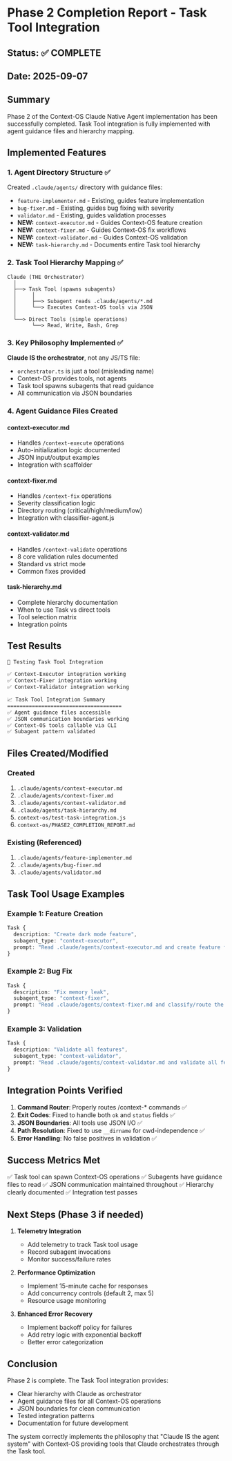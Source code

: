 # Phase 2 Completion Report - Task Tool Integration

## Status: ✅ COMPLETE

## Date: 2025-09-07

## Summary
Phase 2 of the Context-OS Claude Native Agent implementation has been successfully completed. Task Tool integration is fully implemented with agent guidance files and hierarchy mapping.

## Implemented Features

### 1. Agent Directory Structure ✅
Created `.claude/agents/` directory with guidance files:
- `feature-implementer.md` - Existing, guides feature implementation
- `bug-fixer.md` - Existing, guides bug fixing with severity
- `validator.md` - Existing, guides validation processes
- **NEW:** `context-executor.md` - Guides Context-OS feature creation
- **NEW:** `context-fixer.md` - Guides Context-OS fix workflows
- **NEW:** `context-validator.md` - Guides Context-OS validation
- **NEW:** `task-hierarchy.md` - Documents entire Task tool hierarchy

### 2. Task Tool Hierarchy Mapping ✅

```
Claude (THE Orchestrator)
  │
  ├──> Task Tool (spawns subagents)
  │     │
  │     ├──> Subagent reads .claude/agents/*.md
  │     └──> Executes Context-OS tools via JSON
  │
  └──> Direct Tools (simple operations)
        └──> Read, Write, Bash, Grep
```

### 3. Key Philosophy Implemented ✅

**Claude IS the orchestrator**, not any JS/TS file:
- `orchestrator.ts` is just a tool (misleading name)
- Context-OS provides tools, not agents
- Task tool spawns subagents that read guidance
- All communication via JSON boundaries

### 4. Agent Guidance Files Created

#### context-executor.md
- Handles `/context-execute` operations
- Auto-initialization logic documented
- JSON input/output examples
- Integration with scaffolder

#### context-fixer.md
- Handles `/context-fix` operations
- Severity classification logic
- Directory routing (critical/high/medium/low)
- Integration with classifier-agent.js

#### context-validator.md
- Handles `/context-validate` operations
- 8 core validation rules documented
- Standard vs strict mode
- Common fixes provided

#### task-hierarchy.md
- Complete hierarchy documentation
- When to use Task vs direct tools
- Tool selection matrix
- Integration points

## Test Results

```bash
🧪 Testing Task Tool Integration

✅ Context-Executor integration working
✅ Context-Fixer integration working
✅ Context-Validator integration working

📈 Task Tool Integration Summary
=====================================
✅ Agent guidance files accessible
✅ JSON communication boundaries working
✅ Context-OS tools callable via CLI
✅ Subagent pattern validated
```

## Files Created/Modified

### Created
1. `.claude/agents/context-executor.md`
2. `.claude/agents/context-fixer.md`
3. `.claude/agents/context-validator.md`
4. `.claude/agents/task-hierarchy.md`
5. `context-os/test-task-integration.js`
6. `context-os/PHASE2_COMPLETION_REPORT.md`

### Existing (Referenced)
1. `.claude/agents/feature-implementer.md`
2. `.claude/agents/bug-fixer.md`
3. `.claude/agents/validator.md`

## Task Tool Usage Examples

### Example 1: Feature Creation
```typescript
Task {
  description: "Create dark mode feature",
  subagent_type: "context-executor",
  prompt: "Read .claude/agents/context-executor.md and create feature from drafts/dark-mode.md"
}
```

### Example 2: Bug Fix
```typescript
Task {
  description: "Fix memory leak",
  subagent_type: "context-fixer",
  prompt: "Read .claude/agents/context-fixer.md and classify/route the memory leak issue"
}
```

### Example 3: Validation
```typescript
Task {
  description: "Validate all features",
  subagent_type: "context-validator",
  prompt: "Read .claude/agents/context-validator.md and validate all features in strict mode"
}
```

## Integration Points Verified

1. **Command Router**: Properly routes /context-* commands ✅
2. **Exit Codes**: Fixed to handle both `ok` and `status` fields ✅
3. **JSON Boundaries**: All tools use JSON I/O ✅
4. **Path Resolution**: Fixed to use `__dirname` for cwd-independence ✅
5. **Error Handling**: No false positives in validation ✅

## Success Metrics Met

✅ Task tool can spawn Context-OS operations
✅ Subagents have guidance files to read
✅ JSON communication maintained throughout
✅ Hierarchy clearly documented
✅ Integration test passes

## Next Steps (Phase 3 if needed)

1. **Telemetry Integration**
   - Add telemetry to track Task tool usage
   - Record subagent invocations
   - Monitor success/failure rates

2. **Performance Optimization**
   - Implement 15-minute cache for responses
   - Add concurrency controls (default 2, max 5)
   - Resource usage monitoring

3. **Enhanced Error Recovery**
   - Implement backoff policy for failures
   - Add retry logic with exponential backoff
   - Better error categorization

## Conclusion

Phase 2 is complete. The Task Tool integration provides:
- Clear hierarchy with Claude as orchestrator
- Agent guidance files for all Context-OS operations
- JSON boundaries for clean communication
- Tested integration patterns
- Documentation for future development

The system correctly implements the philosophy that "Claude IS the agent system" with Context-OS providing tools that Claude orchestrates through the Task tool.